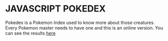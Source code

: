 # JAVASCRIPT POKEDEX


Pokedex is a Pokemon Index used to know more about those creatures. Every Pokemon master needs to have one and this is an online version. You can see the results [here](https://paulorobertoalmeida.github.io/pokedex-js/)
